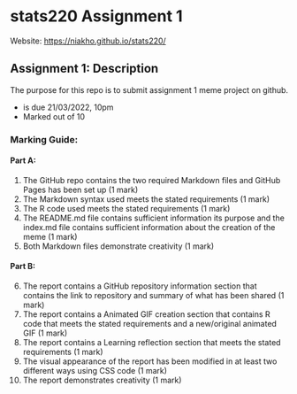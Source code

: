 # stats220 Assignment 1
Website: https://niakho.github.io/stats220/

##  Assignment 1: Description
The purpose for this repo is to submit assignment 1 meme project on github.
- is due 21/03/2022, 10pm
- Marked out of 10

### Marking Guide:

#### Part A:

1) The GitHub repo contains the two required Markdown files and GitHub Pages has been set up (1 mark)
2) The Markdown syntax used meets the stated requirements (1 mark)
3) The R code used meets the stated requirements (1 mark)
4) The README.md file contains sufficient information its purpose and the index.md file contains sufficient information about the creation of the meme (1 mark)
5) Both Markdown files demonstrate creativity (1 mark)

#### Part B:

6) The report contains a GitHub repository information section that contains the link to repository and summary of what has been shared (1 mark)
7) The report contains a Animated GIF creation section that contains R code that meets the stated requirements and a new/original animated GIF (1 mark)
8) The report contains a Learning reflection section that meets the stated requirements (1 mark)
9) The visual appearance of the report has been modified in at least two different ways using CSS code (1 mark)
10) The report demonstrates creativity (1 mark)
